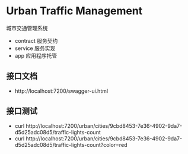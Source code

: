 # Urban Traffic Management

城市交通管理系统

- contract 服务契约
- service  服务实现
- app      应用程序托管

## 接口文档

- http://localhost:7200/swagger-ui.html

## 接口测试

- curl http://localhost:7200/urban/cities/9cbd8453-7e36-4902-9da7-d5d25adc08d5/traffic-lights-count
- curl http://localhost:7200/urban/cities/9cbd8453-7e36-4902-9da7-d5d25adc08d5/traffic-lights-count?color=red
